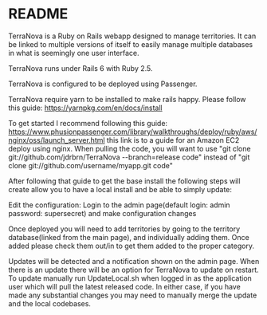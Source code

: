 # README

TerraNova is a Ruby on Rails webapp designed to manage territories. It can be linked to multiple versions of itself to easily manage multiple databases in what is seemingly one user interface.

TerraNova runs under Rails 6 with Ruby 2.5.

TerraNova is configured to be deployed using Passenger.

TerraNova require yarn to be installed to make rails happy. Please follow this guide: https://yarnpkg.com/en/docs/install

To get started I recommend following this guide: https://www.phusionpassenger.com/library/walkthroughs/deploy/ruby/aws/nginx/oss/launch_server.html this link is to a guide for an Amazon EC2 deploy using nginx. 
When pulling the code, you will want to use "git clone git://github.com/jdrbrn/TerraNova --branch=release code" instead of "git clone git://github.com/username/myapp.git code"


After following that guide to get the base install the following steps will create allow you to have a local install and be able to simply update:

Edit the configuration:
Login to the admin page(default login: admin password: supersecret) and make configuration changes

Once deployed you will need to add territories by going to the territory database(linked from the main page), and individually adding them. 
Once added please check them out/in to get them added to the proper category.

Updates will be detected and a notification shown on the admin page. When there is an update there will be an option for TerraNova to update on restart. 
To update manually run UpdateLocal.sh when logged in as the application user which will pull the latest released code. 
In either case, if you have made any substantial changes you may need to manually merge the update and the local codebases.
